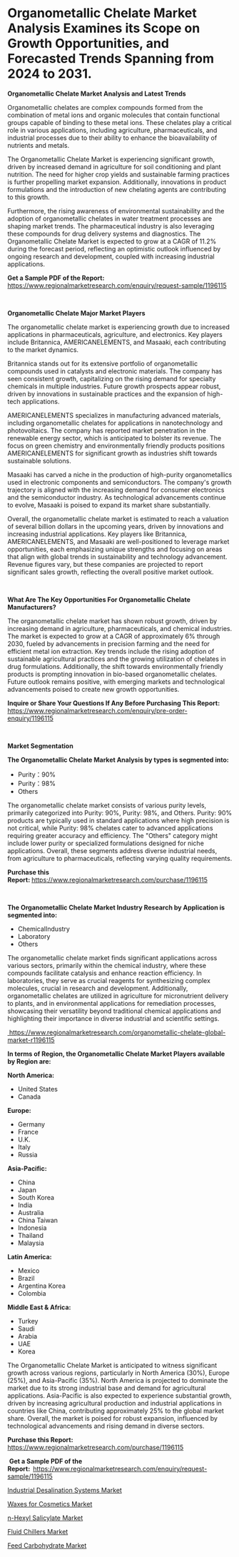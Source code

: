<p><h1>Organometallic Chelate Market Analysis Examines its Scope on Growth Opportunities, and Forecasted Trends Spanning from 2024 to 2031.</h1></p><p><strong>Organometallic Chelate Market Analysis and Latest Trends</strong></p>
<p><p>Organometallic chelates are complex compounds formed from the combination of metal ions and organic molecules that contain functional groups capable of binding to these metal ions. These chelates play a critical role in various applications, including agriculture, pharmaceuticals, and industrial processes due to their ability to enhance the bioavailability of nutrients and metals.</p><p>The Organometallic Chelate Market is experiencing significant growth, driven by increased demand in agriculture for soil conditioning and plant nutrition. The need for higher crop yields and sustainable farming practices is further propelling market expansion. Additionally, innovations in product formulations and the introduction of new chelating agents are contributing to this growth.</p><p>Furthermore, the rising awareness of environmental sustainability and the adoption of organometallic chelates in water treatment processes are shaping market trends. The pharmaceutical industry is also leveraging these compounds for drug delivery systems and diagnostics. The Organometallic Chelate Market is expected to grow at a CAGR of 11.2% during the forecast period, reflecting an optimistic outlook influenced by ongoing research and development, coupled with increasing industrial applications.</p></p>
<p><strong>Get a Sample PDF of the Report:&nbsp;</strong> <a href="https://www.regionalmarketresearch.com/enquiry/request-sample/1196115">https://www.regionalmarketresearch.com/enquiry/request-sample/1196115</a></p>
<p>&nbsp;</p>
<p><strong>Organometallic Chelate Major Market Players</strong></p>
<p><p>The organometallic chelate market is experiencing growth due to increased applications in pharmaceuticals, agriculture, and electronics. Key players include Britannica, AMERICANELEMENTS, and Masaaki, each contributing to the market dynamics.</p><p>Britannica stands out for its extensive portfolio of organometallic compounds used in catalysts and electronic materials. The company has seen consistent growth, capitalizing on the rising demand for specialty chemicals in multiple industries. Future growth prospects appear robust, driven by innovations in sustainable practices and the expansion of high-tech applications.</p><p>AMERICANELEMENTS specializes in manufacturing advanced materials, including organometallic chelates for applications in nanotechnology and photovoltaics. The company has reported market penetration in the renewable energy sector, which is anticipated to bolster its revenue. The focus on green chemistry and environmentally friendly products positions AMERICANELEMENTS for significant growth as industries shift towards sustainable solutions.</p><p>Masaaki has carved a niche in the production of high-purity organometallics used in electronic components and semiconductors. The company's growth trajectory is aligned with the increasing demand for consumer electronics and the semiconductor industry. As technological advancements continue to evolve, Masaaki is poised to expand its market share substantially.</p><p>Overall, the organometallic chelate market is estimated to reach a valuation of several billion dollars in the upcoming years, driven by innovations and increasing industrial applications. Key players like Britannica, AMERICANELEMENTS, and Masaaki are well-positioned to leverage market opportunities, each emphasizing unique strengths and focusing on areas that align with global trends in sustainability and technology advancement. Revenue figures vary, but these companies are projected to report significant sales growth, reflecting the overall positive market outlook.</p></p>
<p>&nbsp;</p>
<p><strong>What Are The Key Opportunities For Organometallic Chelate Manufacturers?</strong></p>
<p><p>The organometallic chelate market has shown robust growth, driven by increasing demand in agriculture, pharmaceuticals, and chemical industries. The market is expected to grow at a CAGR of approximately 6% through 2030, fueled by advancements in precision farming and the need for efficient metal ion extraction. Key trends include the rising adoption of sustainable agricultural practices and the growing utilization of chelates in drug formulations. Additionally, the shift towards environmentally friendly products is prompting innovation in bio-based organometallic chelates. Future outlook remains positive, with emerging markets and technological advancements poised to create new growth opportunities.</p></p>
<p><strong>Inquire or Share Your Questions If Any Before Purchasing This Report:</strong> <a href="https://www.regionalmarketresearch.com/enquiry/pre-order-enquiry/1196115">https://www.regionalmarketresearch.com/enquiry/pre-order-enquiry/1196115</a></p>
<p>&nbsp;</p>
<p><strong>Market Segmentation</strong></p>
<p><strong>The Organometallic Chelate Market Analysis by types is segmented into:</strong></p>
<p><ul><li>Purity：90%</li><li>Purity：98%</li><li>Others</li></ul></p>
<p><p>The organometallic chelate market consists of various purity levels, primarily categorized into Purity: 90%, Purity: 98%, and Others. Purity: 90% products are typically used in standard applications where high precision is not critical, while Purity: 98% chelates cater to advanced applications requiring greater accuracy and efficiency. The "Others" category might include lower purity or specialized formulations designed for niche applications. Overall, these segments address diverse industrial needs, from agriculture to pharmaceuticals, reflecting varying quality requirements.</p></p>
<p><strong>Purchase this Report:&nbsp;</strong><a href="https://www.regionalmarketresearch.com/purchase/1196115">https://www.regionalmarketresearch.com/purchase/1196115</a></p>
<p>&nbsp;</p>
<p><strong>The Organometallic Chelate Market Industry Research by Application is segmented into:</strong></p>
<p><ul><li>ChemicalIndustry</li><li>Laboratory</li><li>Others</li></ul></p>
<p><p>The organometallic chelate market finds significant applications across various sectors, primarily within the chemical industry, where these compounds facilitate catalysis and enhance reaction efficiency. In laboratories, they serve as crucial reagents for synthesizing complex molecules, crucial in research and development. Additionally, organometallic chelates are utilized in agriculture for micronutrient delivery to plants, and in environmental applications for remediation processes, showcasing their versatility beyond traditional chemical applications and highlighting their importance in diverse industrial and scientific settings.</p></p>
<p><a href="https://www.regionalmarketresearch.com/organometallic-chelate-global-market-r1196115">&nbsp;https://www.regionalmarketresearch.com/organometallic-chelate-global-market-r1196115</a></p>
<p><strong>In terms of Region, the Organometallic Chelate Market Players available by Region are:</strong></p>
<p>
    <p> <strong> North America: </strong>
        <ul>
            <li>United States</li>
            <li>Canada</li>
        </ul>
        </p> 
    <p> <strong> Europe: </strong>
        <ul>
            <li>Germany</li>
            <li>France</li>
            <li>U.K.</li>
            <li>Italy</li>
            <li>Russia</li>
        </ul>
        </p> 
    <p> <strong> Asia-Pacific: </strong>
        <ul>
            <li>China</li>
            <li>Japan</li>
            <li>South Korea</li>
            <li>India</li>
            <li>Australia</li>
            <li>China Taiwan</li>
            <li>Indonesia</li>
            <li>Thailand</li>
            <li>Malaysia</li>
        </ul>
        </p> 
    <p> <strong> Latin America: </strong>
        <ul>
            <li>Mexico</li>
            <li>Brazil</li>
            <li>Argentina Korea</li>
            <li>Colombia</li>
        </ul>
        </p> 
    <p> <strong> Middle East & Africa: </strong>
        <ul>
            <li>Turkey</li>
            <li>Saudi</li>
            <li>Arabia</li>
            <li>UAE</li>
            <li>Korea</li>
        </ul>
    </p>
    </p>
<p><p>The Organometallic Chelate Market is anticipated to witness significant growth across various regions, particularly in North America (30%), Europe (25%), and Asia-Pacific (35%). North America is projected to dominate the market due to its strong industrial base and demand for agricultural applications. Asia-Pacific is also expected to experience substantial growth, driven by increasing agricultural production and industrial applications in countries like China, contributing approximately 25% to the global market share. Overall, the market is poised for robust expansion, influenced by technological advancements and rising demand in diverse sectors.</p></p>
<p><strong>Purchase this Report: </strong><a href="https://www.regionalmarketresearch.com/purchase/1196115">https://www.regionalmarketresearch.com/purchase/1196115</a></p>
<p>&nbsp;<strong>Get a Sample PDF of the Report:&nbsp;&nbsp;</strong><a href="https://www.regionalmarketresearch.com/enquiry/request-sample/1196115">https://www.regionalmarketresearch.com/enquiry/request-sample/1196115</a></p>
<p><strong></strong></p>
<p><p><a href="https://issuu.com/reportprime-2/docs/industrial-desalination-systems-mar_ec08816f474e6f">Industrial Desalination Systems Market</a></p><p><a href="https://www.linkedin.com/pulse/waxes-cosmetics-market-size-growing-cagr-99-report-covers-r4oec">Waxes for Cosmetics Market</a></p><p><a href="https://medium.com/@akashtalukder461_21422/analyzing-key-drivers-in-the-n-hexyl-salicylate-market-market-trends-and-future-outlook-for-period-ebcfc4e060b5?postPublishedType=repub">n-Hexyl Salicylate Market</a></p><p><a href="https://issuu.com/reportprime-2/docs/fluid-chillers-market-size-2030.ppt_f6b26c039448a3">Fluid Chillers Market</a></p><p><a href="https://github.com/JudyWalsh475/Market-Research-Report-List-1/blob/main/feed-carbohydrate-market.md">Feed Carbohydrate Market</a></p></p>